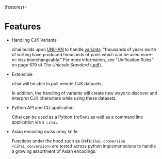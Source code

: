 (features)=

# Features

- Handling CJK Variants

  cihai builds upon [UNIHAN][unihan] to handle [variants][variants]: "thousands of years worth of
  writing have produced thousands of pairs which can be used more-or-less interchangeably." For more
  information, see "Unification Rules" on page 679 of _The Unicode Standard_
  ([.pdf](http://www.unicode.org/versions/Unicode9.0.0/ch18.pdf)).

- Extensibie

  cihai will be able to pull remote CJK datasets.

  In addition, the handling of variants will create new ways to discover and interpret CJK
  characters while using these datasets.

- Python API and CLI application

  Cihai can be used as a Python {ref}`API` as well as a command line application via `$ cihai`.

- Asian encoding swiss army knife

  Functions under the hood such as {ref}`cihai.conversion <cihai.conversion>` are tested across
  python implementations to handle a growing assortment of Asian encodings.

[unihan]: http://unicode.org/charts/unihan.html
[variants]: http://www.unicode.org/reports/tr38/tr38-21.html#N10211
